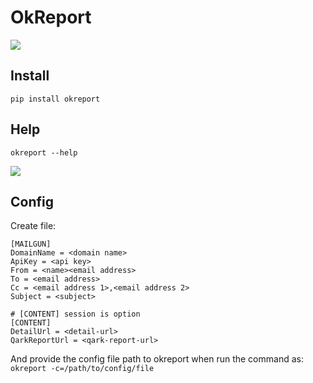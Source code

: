 # OkReport

[![](https://img.shields.io/badge/pip-v0.1.6%20okcat-yellow.svg)](https://pypi.python.org/pypi/OkReport)

## Install

```
pip install okreport
```

## Help

```
okreport --help
```

![](https://git.llsapp.com/client-infra/okreport/raw/master/arts/help.png)

## Config

Create file:

```
[MAILGUN]
DomainName = <domain name>
ApiKey = <api key>
From = <name><email address>
To = <email address>
Cc = <email address 1>,<email address 2>
Subject = <subject>

# [CONTENT] session is option
[CONTENT]
DetailUrl = <detail-url>
QarkReportUrl = <qark-report-url>
```

And provide the config file path to okreport when run the command as: `okreport -c=/path/to/config/file`
